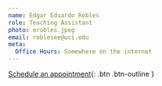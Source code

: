 ```yaml
---
name: Edgar Eduardo Robles 
role: Teaching Assistant
photo: erobles.jpeg
email: roblesee@uci.edu
meta:
  Office Hours: Somewhere on the internet
---
```


[Schedule an appointment](#){: .btn .btn-outline }